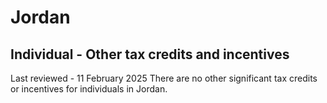 # Jordan
## Individual - Other tax credits and incentives
Last reviewed - 11 February 2025
There are no other significant tax credits or incentives for individuals in Jordan.
